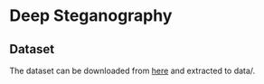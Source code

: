 # Deep Steganography


## Dataset

The dataset can be downloaded from [here](https://tiny-imagenet.herokuapp.com/) and extracted to data/.